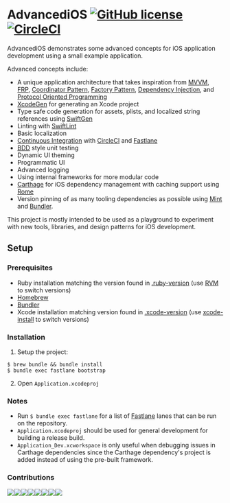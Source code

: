 # AdvancediOS [![GitHub license](https://img.shields.io/badge/license-MIT-lightgrey.svg)](https://raw.githubusercontent.com/n8chur/AdvancediOS/master/LICENSE.md) [![CircleCI](https://circleci.com/gh/n8chur/AdvancediOS/tree/master.svg?style=svg)](https://circleci.com/gh/n8chur/AdvancediOS/tree/master)

AdvancediOS demonstrates some advanced concepts for iOS application development using a small example application.

Advanced concepts include:
- A unique application architecture that takes inspiration from [MVVM](https://en.wikipedia.org/wiki/Model–view–viewmodel), [FRP](https://en.wikipedia.org/wiki/Functional_reactive_programming), [Coordinator Pattern](https://will.townsend.io/2016/an-ios-coordinator-pattern), [Factory Pattern](https://en.wikipedia.org/wiki/Factory_(object-oriented_programming)), [Dependency Injection](https://en.wikipedia.org/wiki/Dependency_injection), and [Protocol Oriented Programming](https://www.toptal.com/swift/introduction-protocol-oriented-programming-swift)
- [XcodeGen](https://www.github.com/yonaskolb/XcodeGen) for generating an Xcode project
- Type safe code generation for assets, plists, and localized string references using [SwiftGen](https://github.com/SwiftGen/SwiftGen)
- Linting with [SwiftLint](https://github.com/realm/SwiftLint)
- Basic localization
- [Continuous Integration](https://en.wikipedia.org/wiki/Continuous_integration) with [CircleCI](https://circleci.com) and [Fastlane](https://fastlane.tools)
- [BDD](https://en.wikipedia.org/wiki/Behavior-driven_development) style unit testing
- Dynamic UI theming
- Programmatic UI
- Advanced logging
- Using internal frameworks for more modular code
- [Carthage](https://github.com/Carthage/Carthage) for iOS dependency management with caching support using [Rome](https://github.com/blender/Rome)
- Version pinning of as many tooling dependencies as possible using [Mint](https://github.com/yonaskolb/Mint) and [Bundler](https://bundler.io).

This project is mostly intended to be used as a playground to experiment with new tools, libraries, and design patterns for iOS development.

## Setup

### Prerequisites

- Ruby installation matching the version found in [.ruby-version](.ruby-version) (use [RVM](https://rvm.io/rvm/basics) to switch versions)
- [Homebrew](https://brew.sh)
- [Bundler](https://bundler.io)
- Xcode installation matching version found in [.xcode-version](.xcode-version) (use [xcode-install](https://github.com/KrauseFx/xcode-install) to switch versions)

### Installation

1. Setup the project:
```
$ brew bundle && bundle install
$ bundle exec fastlane bootstrap
```
2. Open `Application.xcodeproj`

### Notes

- Run `$ bundle exec fastlane` for a list of [Fastlane](https://fastlane.tools) lanes that can be run on the repository.
- `Application.xcodeproj` should be used for general development for building a release build.
- `Application_Dev.xcworkspace` is only useful when debugging issues in Carthage dependencies since the Carthage dependency's project is added instead of using the pre-built framework.

### Contributions

[![](https://sourcerer.io/fame/n8chur/n8chur/AdvancediOS/images/0)](https://sourcerer.io/fame/n8chur/n8chur/AdvancediOS/links/0)[![](https://sourcerer.io/fame/n8chur/n8chur/AdvancediOS/images/1)](https://sourcerer.io/fame/n8chur/n8chur/AdvancediOS/links/1)[![](https://sourcerer.io/fame/n8chur/n8chur/AdvancediOS/images/2)](https://sourcerer.io/fame/n8chur/n8chur/AdvancediOS/links/2)[![](https://sourcerer.io/fame/n8chur/n8chur/AdvancediOS/images/3)](https://sourcerer.io/fame/n8chur/n8chur/AdvancediOS/links/3)[![](https://sourcerer.io/fame/n8chur/n8chur/AdvancediOS/images/4)](https://sourcerer.io/fame/n8chur/n8chur/AdvancediOS/links/4)[![](https://sourcerer.io/fame/n8chur/n8chur/AdvancediOS/images/5)](https://sourcerer.io/fame/n8chur/n8chur/AdvancediOS/links/5)[![](https://sourcerer.io/fame/n8chur/n8chur/AdvancediOS/images/6)](https://sourcerer.io/fame/n8chur/n8chur/AdvancediOS/links/6)[![](https://sourcerer.io/fame/n8chur/n8chur/AdvancediOS/images/7)](https://sourcerer.io/fame/n8chur/n8chur/AdvancediOS/links/7)
